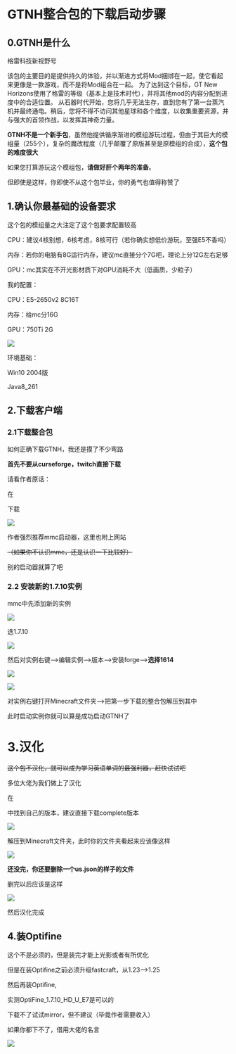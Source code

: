 # GTNH整合包的下载启动步骤

## 0.GTNH是什么

格雷科技新视野号 

[官方网站]: https://gtnh.miraheze.org/



[（curseforge整合包描述）]: https://www.curseforge.com/minecraft/modpacks/gt-new-horizon

该包的主要目的是提供持久的体验，并以渐进方式将Mod捆绑在一起，使它看起来更像是一款游戏，而不是将Mod组合在一起。
为了达到这个目标，GT New Horizons使用了格雷的等级（基本上是技术时代），并将其他mod的内容分配到进度中的合适位置。
从石器时代开始，您将几乎无法生存，直到您有了第一台蒸汽机并最终通电。稍后，您将不得不访问其他星球和各个维度，以收集重要资源，并与强大的首领作战，以发挥其神奇力量。



**GTNH不是一个新手包**，虽然他提供循序渐进的模组游玩过程，但由于其巨大的模组量（255个），复杂的魔改程度（几乎颠覆了原版甚至是原模组的合成），**这个包的难度很大**

如果您打算游玩这个模组包，**请做好肝个两年的准备**。

但即使是这样，你即使不从这个包毕业，你的勇气也值得称赞了



## 1.确认你最基础的设备要求

这个包的模组量之大注定了这个包要求配置较高

CPU：建议4核别想，6核考虑，8核可行（若你确实想低价游玩，至强E5不香吗）

内存：若你的电脑有8G运行内存，建议mc直接分个7G吧，理论上分12G左右足够

GPU：mc其实在不开光影材质下对GPU消耗不大（低画质，少粒子）



我的配置：

CPU：E5-2650v2 8C16T

内存：给mc分16G

GPU：750Ti 2G

![](C:\GitProject\daily\markdown\游戏类\图片\GTNH的安装\0.1.PNG)

环境基础：

Win10 2004版

Java8_261



## 2.下载客户端

### 2.1下载整合包

如何正确下载GTNH，我还是摸了不少弯路

**首先不要从curseforge，twitch直接下载**

请看作者原话：



在

[官方指定地点]: http://downloads.gtnewhorizons.com/ClientPacks/

下载

![](C:\GitProject\daily\markdown\游戏类\图片\GTNH的安装\1.1.PNG)



作者强烈推荐mmc启动器，这里也附上网站

[mmc官网]: https://multimc.org/

~~（如果你不认识mmc，还是认识一下比较好）~~

别的启动器就算了吧

### 2.2 安装新的1.7.10实例

mmc中先添加新的实例



![](C:\GitProject\daily\markdown\游戏类\图片\GTNH的安装\2.0.PNG)

选1.7.10

![](C:\GitProject\daily\markdown\游戏类\图片\GTNH的安装\2.1.PNG)

然后对实例右键-->编辑实例-->版本-->安装forge-->**选择1614**



![](C:\GitProject\daily\markdown\游戏类\图片\GTNH的安装\2.2.PNG)

![](C:\GitProject\daily\markdown\游戏类\图片\GTNH的安装\2.3.PNG)

对实例右键打开Minecraft文件夹-->把第一步下载的整合包解压到其中



此时启动实例你就可以算是成功启动GTNH了



# 3.汉化

~~这个包不汉化，就可以成为学习英语单词的最强利器，赶快试试吧~~

多位大佬为我们做上了汉化

[请到GIthub去贡献自己的星星]: https://github.com/Kiwi233/Translation-of-GTNH

在

[releases]: https://github.com/Kiwi233/Translation-of-GTNH/releases

中找到自己的版本，建议直接下载complete版本

![](C:\GitProject\daily\markdown\游戏类\图片\GTNH的安装\3.1.PNG)

解压到Minecraft文件夹，此时你的文件夹看起来应该像这样

![](C:\GitProject\daily\markdown\游戏类\图片\GTNH的安装\3.2.PNG)

**还没完，你还要删除一个us.json的样子的文件**

删完以后应该是这样

![](C:\GitProject\daily\markdown\游戏类\图片\GTNH的安装\3.3.PNG)



然后汉化完成



## 4.装Optifine

这个不是必须的，但是装完才能上光影或者有所优化

但是在装Optifine之前必须升级fastcraft，从1.23-->1.25

[fastcraft下载地址]: https://www.curseforge.com/minecraft/mc-mods/fastcraft

然后再装Optifine,

[下载地址]: https://optifine.net/downloads

实测OptiFine_1.7.10_HD_U_E7是可以的

下载不了试试mirror，但不建议（毕竟作者需要收入）

如果你都下不了，借用大佬的名言

![](C:\GitProject\daily\markdown\游戏类\图片\GTNH的安装\4.1.PNG)